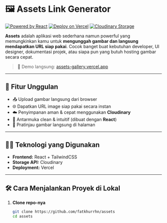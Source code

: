 # 🖼️ Assets Link Generator

[![Powered by React](https://img.shields.io/badge/React-20232A?style=flat&logo=react&logoColor=61DAFB)](https://reactjs.org/)
[![Deploy on Vercel](https://img.shields.io/badge/Live-Demo-black?style=flat&logo=vercel)](https://assets-gallery.vercel.app/)
[![Cloudinary Storage](https://img.shields.io/badge/Cloudinary-Asset%20Storage-blue?logo=cloudinary&logoColor=white)](https://cloudinary.com/)

**Assets** adalah aplikasi web sederhana namun powerful yang memungkinkan kamu untuk **mengunggah gambar dan langsung mendapatkan URL siap pakai**. Cocok banget buat kebutuhan developer, UI designer, dokumentasi projek, atau siapa pun yang butuh hosting gambar secara cepat.

> 🔗 Demo langsung: [assets-gallery.vercel.app](https://assets-gallery.vercel.app/)

---

## 🚀 Fitur Unggulan

- 📤 Upload gambar langsung dari browser
- 🌐 Dapatkan URL image siap pakai secara instan
- ☁️ Penyimpanan aman & cepat menggunakan **Cloudinary**
- 🧠 Antarmuka clean & intuitif (dibuat dengan **React**)
- 🎨 Pratinjau gambar langsung di halaman

---

## 🧑‍💻 Teknologi yang Digunakan

- **Frontend:** React + TailwindCSS
- **Storage API:** Cloudinary
- **Deployment:** Vercel

---

## 🛠️ Cara Menjalankan Proyek di Lokal

1. **Clone repo-nya**
   ```bash
   git clone https://github.com/fatkhurrhn/assets
   cd assets
